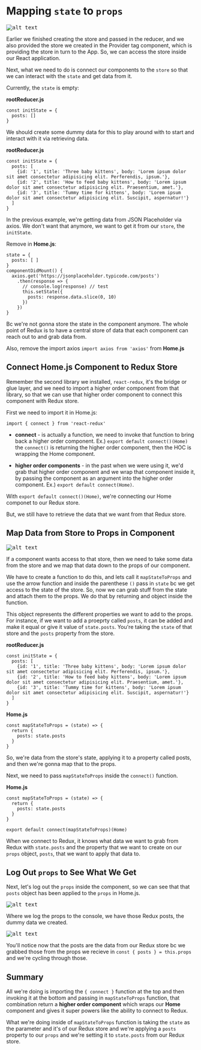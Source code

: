 # Mapping ```state``` to ```props```

<kbd>![alt text](img/review.png "screenshot")</kbd>

Earlier we finished creating the store and passed in the reducer, and we also provided the store we created in the Provider tag component, which is providing the store in turn to the App. So, we can access the store inside our React application.

Next, what we need to do is connect our components to the ```store``` so that we can interact with the ```state``` and get data from it.

Currently, the ```state``` is empty:

**rootReducer.js**
```
const initState = {
  posts: []
}
```

We should create some dummy data for this to play around with to start and interact with it via retrieving data.

**rootReducer.js**
```
const initState = {
  posts: [
    {id: '1', title: 'Three baby kittens', body: 'Lorem ipsum dolor sit amet consectetur adipisicing elit. Perferendis, ipsum.'},
    {id: '2', title: 'How to feed baby kittens', body: 'Lorem ipsum dolor sit amet consectetur adipisicing elit. Praesentium, amet.'},
    {id: '3', title: 'Tummy time for kittens', body: 'Lorem ipsum dolor sit amet consectetur adipisicing elit. Suscipit, aspernatur!'}
  ]
}
```

In the previous example, we're getting data from JSON Placeholder via axios. We don't want that anymore, we want to get it from our ```store```, the ```initState```.

Remove in **Home.js**:
```
state = {
  posts: [ ]
}
componentDidMount() {
  axios.get('https://jsonplaceholder.typicode.com/posts')
    .then(response => {
      // console.log(response) // test
      this.setState({
        posts: response.data.slice(0, 10)
      })
    })
}
```

Bc we're not gonna store the state in the component anymore. The whole point of Redux is to have a central store of data that each component can reach out to and grab data from.

Also, remove the import axios ```import axios from 'axios'``` from **Home.js**

## Connect Home.js Component to Redux Store

Remember the second library we installed, ```react-redux```, it's the bridge or glue layer, and we need to import a higher order component from that library, so that we can use that higher order component to connect this component with Redux store.

First we need to import it in Home.js: 
```
import { connect } from 'react-redux'
```

* **connect** - is actually a function, we need to invoke that function to bring back a higher order component. Ex.) ```export default connect()(Home)``` the ```connect()``` is returning the higher order component, then the HOC is wrapping the Home component. 

* **higher order components** - in the past when we were using it, we'd grab that higher order component and we wrap that component inside it, by passing the component as an argument into the higher order component. Ex.) ```export default connect(Home)```.

With ```export default connect()(Home)```, we're connecting our Home componet to our Redux store.

But, we still have to retrieve the data that we want from that Redux store.

## Map Data from Store to Props in Component

<kbd>![alt text](img/reduxchangedata.png "screenshot")</kbd>

If a component wants access to that store, then we need to take some data from the store and we map that data down to the props of our component.

We have to create a function to do this, and lets call it ```mapStateToProps``` and use the arrow function and inside the parenthese ```()``` pass in ```state``` bc we get access to the state of the store. So, now we can grab stuff from the state and attach them to the props. We do that by returning and object inside the function. 

This object represents the different properties we want to add to the props. For instance, if we want to add a proeprty called ```posts```, it can be added and make it equal or give it value of ```state.posts```. You're taking the ```state``` of that store and the ```posts``` property from the store.

**rootReducer.js**
```
const initState = {
  posts: [
    {id: '1', title: 'Three baby kittens', body: 'Lorem ipsum dolor sit amet consectetur adipisicing elit. Perferendis, ipsum.'},
    {id: '2', title: 'How to feed baby kittens', body: 'Lorem ipsum dolor sit amet consectetur adipisicing elit. Praesentium, amet.'},
    {id: '3', title: 'Tummy time for kittens', body: 'Lorem ipsum dolor sit amet consectetur adipisicing elit. Suscipit, aspernatur!'}
  ]
}
```

**Home.js**
```
const mapStateToProps = (state) => {
  return {
    posts: state.posts
  }
}
```

So, we're data from the store's state, applying it to a property called posts, and then we're gonna map that to the props.

Next, we need to pass ```mapStateToProps``` inside the ```connect()``` function.

**Home.js**
```
const mapStateToProps = (state) => {
  return {
    posts: state.posts
  }
}

export default connect(mapStateToProps)(Home)
```

When we connect to Redux, it knows what data we want to grab from Redux with ```state.posts``` and the property that we want to create on our ```props``` object, ```posts```, that we want to apply that data to.

## Log Out ```props``` to See What We Get

Next, let's log out the ```props``` inside the component, so we can see that that ```posts``` object has been applied to the ```props``` in Home.js.

<kbd>![alt text](img/logreduxposts.png "screenshot")</kbd>

Where we log the props to the console, we have those Redux posts, the dummy data we created.

<kbd>![alt text](img/reduxposts.png "screenshot")</kbd>

You'll notice now that the posts are the data from our Redux store bc we grabbed those from the props we recieve in ```const { posts } = this.props``` and we're cycling through those.

## Summary

All we're doing is importing the ```{ connect }``` function at the top and then invoking it at the bottom and passing in ```mapStateToProps``` function, that combination return a **higher order component** which wraps our **Home** component and gives it super powers like the ability to connect to Redux.

What we're doing inside of ```mapStateToProps``` function is taking the ```state``` as the parameter and it's of our Redux store and we're applying a ```posts``` property to our ```props``` and we're setting it to ```state.posts``` from our Redux store.